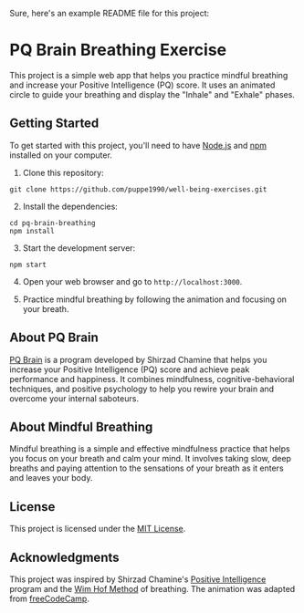 Sure, here's an example README file for this project:

# PQ Brain Breathing Exercise

This project is a simple web app that helps you practice mindful breathing and increase your Positive Intelligence (PQ) score. It uses an animated circle to guide your breathing and display the "Inhale" and "Exhale" phases.

## Getting Started

To get started with this project, you'll need to have [Node.js](https://nodejs.org/) and [npm](https://www.npmjs.com/) installed on your computer.

1. Clone this repository:

```
git clone https://github.com/puppe1990/well-being-exercises.git
```

2. Install the dependencies:

```
cd pq-brain-breathing
npm install
```

3. Start the development server:

```
npm start
```

4. Open your web browser and go to `http://localhost:3000`.

5. Practice mindful breathing by following the animation and focusing on your breath.

## About PQ Brain

[PQ Brain](https://www.pqbrain.com/) is a program developed by Shirzad Chamine that helps you increase your Positive Intelligence (PQ) score and achieve peak performance and happiness. It combines mindfulness, cognitive-behavioral techniques, and positive psychology to help you rewire your brain and overcome your internal saboteurs.

## About Mindful Breathing

Mindful breathing is a simple and effective mindfulness practice that helps you focus on your breath and calm your mind. It involves taking slow, deep breaths and paying attention to the sensations of your breath as it enters and leaves your body.

## License

This project is licensed under the [MIT License](LICENSE).

## Acknowledgments

This project was inspired by Shirzad Chamine's [Positive Intelligence](https://www.positiveintelligence.com/) program and the [Wim Hof Method](https://www.wimhofmethod.com/) of breathing. The animation was adapted from [freeCodeCamp](https://www.freecodecamp.org/learn/responsive-web-design/applied-visual-design/create-a-more-complex-shape-using-css-and-html).
